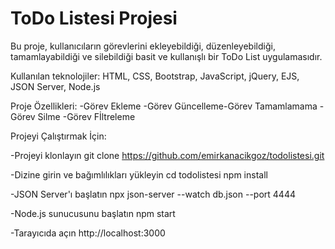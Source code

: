 # ToDo Listesi Projesi

Bu proje, kullanıcıların görevlerini ekleyebildiği, düzenleyebildiği, tamamlayabildiği ve silebildiği basit ve kullanışlı bir ToDo List uygulamasıdır.

Kullanılan teknolojiler: HTML, CSS, Bootstrap, JavaScript, jQuery, EJS, JSON Server, Node.js

Proje Özellikleri:
-Görev Ekleme
-Görev Güncelleme-Görev Tamamlamama
-Görev Silme
-Görev Fİltreleme

Projeyi Çalıştırmak İçin:

-Projeyi klonlayın
git clone https://github.com/emirkanacikgoz/todolistesi.git

-Dizine girin ve bağımlılıkları yükleyin
cd todolistesi
npm install

-JSON Server'ı başlatın
npx json-server --watch db.json --port 4444

-Node.js sunucusunu başlatın
npm start

-Tarayıcıda açın
http://localhost:3000

